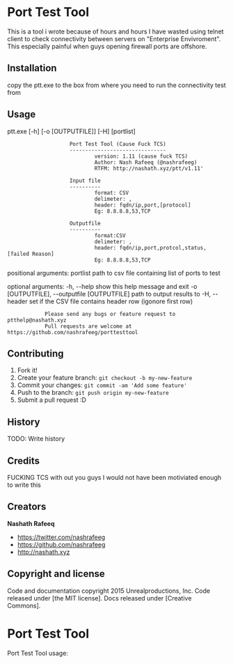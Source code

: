 # Port Test Tool

This is a tool i wrote because of hours and hours I have wasted using telnet client to check connectivity between servers on "Enterprise Envivroment". This especially painful when guys opening firewall ports are offshore.  
## Installation

copy the ptt.exe to the box from where you need to run the connectivity test from 

## Usage
ptt.exe [-h] [-o [OUTPUTFILE]] [-H] [portlist]

                        Port Test Tool (Cause Fuck TCS)
                        -------------------------------
                                version: 1.11 (cause fuck TCS)
                                Author: Nash Rafeeq (@nashrafeeg)
                                RTFM: http://nashath.xyz/ptt/v1.11'

                        Input file
                        ----------
                                format: CSV
                                delimeter: ,
                                header: fqdn/ip,port,[protocol]
                                Eg: 8.8.8.8,53,TCP

                        Outputfile
                        ----------
                                format:CSV
                                delimeter: ,
                                header: fqdn/ip,port,protcol,status,[failed Reason]
                                Eg: 8.8.8.8,53,TCP


positional arguments:
  portlist              path to csv file containing list of ports to test

optional arguments:
  -h, --help            show this help message and exit
  -o [OUTPUTFILE], --outputfile [OUTPUTFILE]
                        path to output results to
  -H, --header          set if the CSV file contains header row (igonore first
                        row)

                Please send any bugs or feature request to ptthelp@nashath.xyz
                Pull requests are welcome at https://github.com/nashrafeeg/porttesttool

## Contributing

1. Fork it!
2. Create your feature branch: `git checkout -b my-new-feature`
3. Commit your changes: `git commit -am 'Add some feature'`
4. Push to the branch: `git push origin my-new-feature`
5. Submit a pull request :D

## History

TODO: Write history

## Credits
FUCKING TCS with out you guys I would not have been motiviated enough to write this 

## Creators

**Nashath Rafeeq**

* <https://twitter.com/nashrafeeg>
* <https://github.com/nashrafeeg>
* <http://nashath.xyz>


## Copyright and license

Code and documentation copyright 2015 Unrealproductions, Inc. Code released under [the MIT license]. Docs released under [Creative Commons].




















# Port Test Tool
Port Test Tool
usage: 